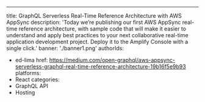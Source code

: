 ---
title: GraphQL Serverless Real-Time Reference Architecture with AWS AppSync
description: 'Today we’re publishing our first AWS AppSync real-time reference architecture, with sample code that will make it easier to understand and apply best practices to your next collaborative real-time application development project. Deploy it to the Amplify Console with a single click.'
banner: './banner1.png'
authorIds:
  - ed-lima
href: https://medium.com/open-graphql/aws-appsync-serverless-graphql-real-time-reference-architecture-19b16f5e9b93
platforms:
  - React
categories:
  - GraphQL API
  - Hosting